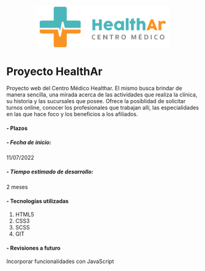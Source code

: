 <p align="center">
<img src=https://github.com/Franks555/proyecto_en_sass/blob/main/images/logo.png width="350">
</p>

# Proyecto HealthAr
Proyecto web del Centro Médico Healthar. El mismo busca brindar de manera sencilla, una mirada acerca de las actividades que realiza la clínica, su historia y las sucursales que posee. Ofrece la posiblidad de solicitar turnos online, conocer los profesionales que trabajan allí, las especialidades en las que hace foco y los beneficios a los afiliados.


#### - Plazos
#####  - Fecha de inicio:
11/07/2022
##### - Tiempo estimado de desarrollo:
2 meses


#### - Tecnologías utilizadas
1. HTML5
2. CSS3
3. SCSS
4. GIT

#### - Revisiones a futuro

Incorporar funcionalidades con JavaScript
